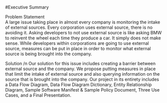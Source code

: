#Executive Summary


Problem Statement  
A large issue taking place in almost every company is monitoring the intake of external sources. Every corporation uses external source, there is no avoiding it. Asking developers to not use external source is like asking BMW to reinvent the wheel each time they produce a car. It simply does not make sense. While developers within corporations are going to use external source, measures can be put in place in order to monitor what external source is being brought into the company.
 
Solution /n
Our solution for this issue includes creating a barrier between external source and the company. We propose putting measures in place that limit the intake of external source and also querying information on the source that is brought into the company. Our project in its entirety includes a Data Flow Diagram, Data Flow Diagram Dictionary, Entity Relationship Diagram, Sample Software Manifest & Sample Policy Document, Three Use Cases, and a Final Presentation. 
